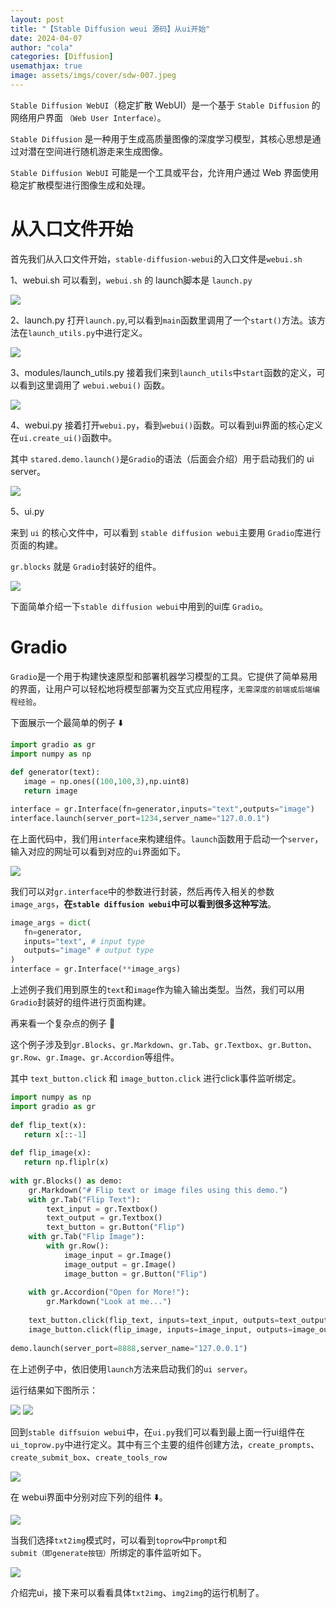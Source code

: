 ```yaml
---
layout: post
title: "【Stable Diffusion weui 源码】从ui开始"
date: 2024-04-07
author: "cola"
categories: [Diffusion]
usemathjax: true
image: assets/imgs/cover/sdw-007.jpeg
---
```

`Stable Diffusion WebUI`（稳定扩散 WebUI）是一个基于 `Stable Diffusion` 的网络用户界面 `（Web User Interface）`。

`Stable Diffusion` 是一种用于生成高质量图像的深度学习模型，其核心思想是通过对潜在空间进行随机游走来生成图像。

`Stable Diffusion WebUI` 可能是一个工具或平台，允许用户通过 Web 界面使用稳定扩散模型进行图像生成和处理。

# 从入口文件开始

首先我们从入口文件开始，`stable-diffusion-webui`的入口文件是`webui.sh`

1、webui.sh
可以看到，`webui.sh` 的 launch脚本是 `launch.py`

<img src="/assets/imgs/ai/diffusion/sdw-001.jpeg" />

2、launch.py
打开`launch.py`,可以看到`main`函数里调用了一个`start()`方法。该方法在`launch_utils.py`中进行定义。

<img src="/assets/imgs/ai/diffusion/sdw-002.jpeg" />

3、modules/launch_utils.py
接着我们来到`launch_utils`中`start`函数的定义，可以看到这里调用了 `webui.webui()` 函数。

<img src="/assets/imgs/ai/diffusion/sdw-003.jpeg" />

4、webui.py
接着打开`webui.py`，看到`webui()`函数。可以看到ui界面的核心定义在`ui.create_ui()`函数中。

其中 `stared.demo.launch()`是`Gradio`的语法（后面会介绍）用于启动我们的 ui server。

<img src="/assets/imgs/ai/diffusion/sdw-004.jpeg" />


5、ui.py

来到 `ui` 的核心文件中，可以看到 `stable diffusion webui`主要用 `Gradio`库进行页面的构建。

`gr.blocks` 就是 `Gradio`封装好的组件。

<img src="/assets/imgs/ai/diffusion/sdw-005.jpeg" />

下面简单介绍一下`stable diffusion webui`中用到的ui库 `Gradio`。

# Gradio
`Gradio`是一个用于构建快速原型和部署机器学习模型的工具。它提供了简单易用的界面，让用户可以轻松地将模型部署为交互式应用程序，`无需深度的前端或后端编程经验`。

下面展示一个最简单的例子 ⬇️

```python
import gradio as gr
import numpy as np
 
def generator(text):
   image = np.ones((100,100,3),np.uint8)
   return image

interface = gr.Interface(fn=generator,inputs="text",outputs="image")
interface.launch(server_port=1234,server_name="127.0.0.1")
```

在上面代码中，我们用`interface`来构建组件。`launch`函数用于启动一个`server`，输入对应的网址可以看到对应的`ui`界面如下。

<img src="/assets/imgs/ai/diffusion/sdw-009.png" />

我们可以对`gr.interface`中的参数进行封装，然后再传入相关的参数 `image_args`，**在`stable diffusion webui`中可以看到很多这种写法**。

```python
image_args = dict(
   fn=generator,
   inputs="text", # input type
   outputs="image" # output type
)
interface = gr.Interface(**image_args)
```


上述例子我们用到原生的`text`和`image`作为输入输出类型。当然，我们可以用`Gradio`封装好的组件进行页面构建。


再来看一个复杂点的例子 🌰

这个例子涉及到`gr.Blocks`、`gr.Markdown`、`gr.Tab`、`gr.Textbox`、`gr.Button`、`gr.Row`、`gr.Image`、`gr.Accordion`等组件。


其中 `text_button.click` 和 `image_button.click` 进行click事件监听绑定。

```python
import numpy as np
import gradio as gr
 
def flip_text(x):
   return x[::-1]
 
def flip_image(x):
   return np.fliplr(x)
 
with gr.Blocks() as demo:
    gr.Markdown("# Flip text or image files using this demo.")
    with gr.Tab("Flip Text"):
        text_input = gr.Textbox()
        text_output = gr.Textbox()
        text_button = gr.Button("Flip")
    with gr.Tab("Flip Image"):
        with gr.Row():
            image_input = gr.Image()
            image_output = gr.Image()
            image_button = gr.Button("Flip")
 
    with gr.Accordion("Open for More!"):
        gr.Markdown("Look at me...")
 
    text_button.click(flip_text, inputs=text_input, outputs=text_output)
    image_button.click(flip_image, inputs=image_input, outputs=image_output)
 
demo.launch(server_port=8888,server_name="127.0.0.1")
```

在上述例子中，依旧使用`launch`方法来启动我们的`ui server`。

运行结果如下图所示：

<img src="/assets/imgs/ai/diffusion/sdw-010.png" />

<img src="/assets/imgs/ai/diffusion/sdw-011.png" />


回到`stable diffsuion webui`中，在`ui.py`我们可以看到最上面一行ui组件在`ui_toprow.py`中进行定义。其中有三个主要的组件创建方法，`create_prompts`、`create_submit_box`、`create_tools_row`

<img src="/assets/imgs/ai/diffusion/sdw-006.jpeg" />

在 webui界面中分别对应下列的组件 ⬇️。

<img src="/assets/imgs/ai/diffusion/sdw-007.jpeg" />

当我们选择`txt2img`模式时，可以看到`toprow`中`prompt`和`submit（即generate按钮）`所绑定的事件监听如下。

<img src="/assets/imgs/ai/diffusion/sdw-008.jpeg" />

介绍完ui，接下来可以看看具体`txt2img`、`img2img`的运行机制了。